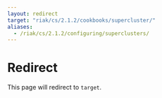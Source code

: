 ```yaml
---
layout: redirect
target: "riak/cs/2.1.2/cookbooks/supercluster/"
aliases:
  - /riak/cs/2.1.2/configuring/superclusters/
---
```


# Redirect

This page will redirect to `target`.

